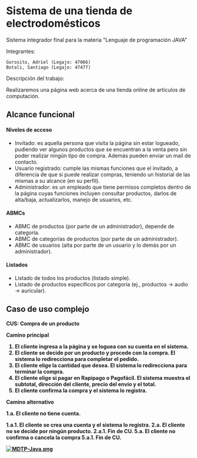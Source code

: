 # Sistema de una tienda de electrodomésticos
Sistema integrador final para la materia "Lenguaje de programación JAVA"


Integrantes:

    Gorosito, Adriel (Legajo: 47066)
    Botali, Santiago (Legajo: 47477)
    
Descripción del trabajo:

   Realizaremos una página web acerca de una tienda online de artículos de computación.

<h2>Alcance funcional</h2>

<h4>Niveles de acceso</h4>

- Invitado: es aquella persona que visita la página sin estar logueado, pudiendo ver algunos productos que se encuentran a la venta pero sin poder realizar ningún tipo de compra. Además pueden enviar un mail de contacto.
- Usuario registrado: cumple las mismas funciones que el invitado, a diferencia de que si puede realizar compras, teniendo un historial de las mismas a su alcance (en su perfil).
- Administrador: es un empleado que tiene permisos completos dentro de la página cuyas funciones incluyen consultar productos, darlos de alta/baja, actualizarlos, manejo de usuarios, etc.

<h4>ABMCs</h4>

- ABMC de productos (por parte de un administrador), depende de categoría.
- ABMC de categorías de productos (por parte de un administrador).
- ABMC de usuarios (alta por parte de un usuario y lo demás por un administrador).

<h4>Listados</h4>

- Listado de todos los productos (listado simple).
- Listado de productos específicos por categoría (ej., productos → audio → auricular).

<h2>Caso de uso complejo</h2>

<b>CUS: Compra de un producto<b>

Camino principal
1. El cliente ingresa a la página y se loguea con su cuenta en el sistema.
2. El cliente se decide por un producto y procede con la compra. El sistema lo redirecciona para completar el pedido.
3. El cliente elige la cantidad que desea. El sistema lo redirecciona para terminar la compra.
4. El cliente elige si pagar en Rapipago o Pagofácil. El sistema muestra el subtotal, dirección del cliente, precio del envío y el total.
5. El cliente confirma la compra y el sistema lo registra.

Camino alternativo
	
1.a. <Durante> El cliente no tiene cuenta.
	
1.a.1. El cliente se crea una cuenta y el sistema lo registra.
2.a. <Anterior> El cliente no se decide por ningún producto.
	2.a.1. Fin de CU.
5.a. <Reemplaza> El cliente no confirma o cancela la compra
	5.a.1. Fin de CU.

    
    
[![MDTP-Java.png](https://i.postimg.cc/JhVCs5Gb/MDTP-Java.png)](https://postimg.cc/Yv3sVgN9)
